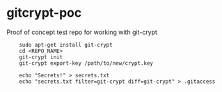 # gitcrypt-poc
Proof of concept test repo for working with git-crypt

```
    sudo apt-get install git-crypt
    cd <REPO_NAME>
    git-crypt init
    git-crypt export-key /path/to/new/crypt.key
    
    echo "Secrets!" > secrets.txt
    echo "secrets.txt filter=git-crypt diff=git-crypt" > .gitaccess
    
```